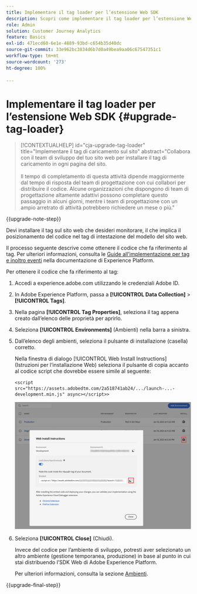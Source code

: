 ```yaml
---
title: Implementare il tag loader per l’estensione Web SDK
description: Scopri come implementare il tag loader per l’estensione Web SDK
role: Admin
solution: Customer Journey Analytics
feature: Basics
exl-id: 471ecd60-6e1e-4889-93bd-c654b35d40dc
source-git-commit: 33e962bc3834d6b7d0a49bea9aa06c67547351c1
workflow-type: tm+mt
source-wordcount: '273'
ht-degree: 100%

---
```


# Implementare il tag loader per l’estensione Web SDK {#upgrade-tag-loader}

<!-- markdownlint-disable MD034 -->

>[!CONTEXTUALHELP]
>id="cja-upgrade-tag-loader"
>title="Implementare il tag di caricamento sul sito"
>abstract="Collabora con il team di sviluppo del tuo sito web per installare il tag di caricamento in ogni pagina del sito.<br><br>Il tempo di completamento di questa attività dipende maggiormente dal tempo di risposta del team di progettazione con cui collabori per distribuire il codice. Alcune organizzazioni che dispongono di team di progettazione altamente adattivi possono completare questo passaggio in alcuni giorni, mentre i team di progettazione con un ampio arretrato di attività potrebbero richiedere un mese o più."

<!-- markdownlint-enable MD034 -->

{{upgrade-note-step}}

Devi installare il tag sul sito web che desideri monitorare, il che implica il posizionamento del codice nel tag di intestazione del modello del sito web.

Il processo seguente descrive come ottenere il codice che fa riferimento al tag. Per ulteriori informazioni, consulta le [Guide all’implementazione per tag e inoltro eventi](https://experienceleague.adobe.com/it/docs/experience-platform/tags/get-started/implementation-guides) nella documentazione di Experience Platform.

Per ottenere il codice che fa riferimento al tag:

1. Accedi a experience.adobe.com utilizzando le credenziali Adobe ID.

1. In Adobe Experience Platform, passa a **[!UICONTROL Data Collection]** > **[!UICONTROL Tags]**.

1. Nella pagina **[!UICONTROL Tag Properties]**, seleziona il tag appena creato dall’elenco delle proprietà per aprirlo.

1. Seleziona **[!UICONTROL Environments]** (Ambienti) nella barra a sinistra.

1. Dall’elenco degli ambienti, seleziona il pulsante di installazione (casella) corretto.

   Nella finestra di dialogo [!UICONTROL Web Install Instructions] (Istruzioni per l’installazione Web) seleziona il pulsante di copia accanto al codice script che dovrebbe essere simile al seguente:

   ```
   <script src="https://assets.adobedtm.com/2a518741ab24/.../launch-...-development.min.js" async></script>>
   ```

   ![Ambiente](assets/environment.png)

1. Seleziona **[!UICONTROL Close]** (Chiudi).

   Invece del codice per l’ambiente di sviluppo, potresti aver selezionato un altro ambiente (gestione temporanea, produzione) in base al punto in cui stai distribuendo l’SDK Web di Adobe Experience Platform.

   Per ulteriori informazioni, consulta la sezione [Ambienti](https://experienceleague.adobe.com/docs/experience-platform/tags/publish/environments/environments.html?lang=it).

{{upgrade-final-step}}
